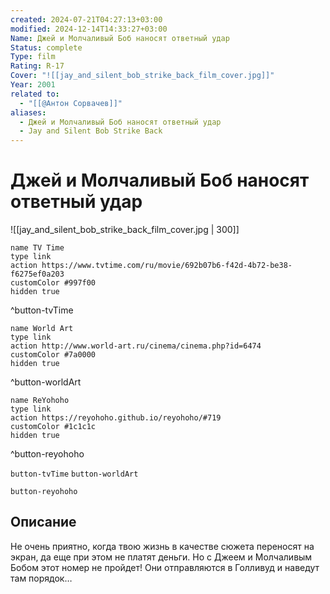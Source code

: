 ```yaml
---
created: 2024-07-21T04:27:13+03:00
modified: 2024-12-14T14:33:27+03:00
Name: Джей и Молчаливый Боб наносят ответный удар
Status: complete
Type: film
Rating: R-17
Cover: "![[jay_and_silent_bob_strike_back_film_cover.jpg]]"
Year: 2001
related to:
  - "[[@Антон Сорвачев]]"
aliases:
  - Джей и Молчаливый Боб наносят ответный удар
  - Jay and Silent Bob Strike Back
---
```


# Джей и Молчаливый Боб наносят ответный удар

![[jay_and_silent_bob_strike_back_film_cover.jpg | 300]]

```button
name TV Time
type link
action https://www.tvtime.com/ru/movie/692b07b6-f42d-4b72-be38-f6275ef0a203
customColor #997f00
hidden true
```
^button-tvTime

```button
name World Art
type link
action http://www.world-art.ru/cinema/cinema.php?id=6474
customColor #7a0000
hidden true
```
^button-worldArt

```button
name ReYohoho
type link
action https://reyohoho.github.io/reyohoho/#719
customColor #1c1c1c
hidden true
```
^button-reyohoho

`button-tvTime` `button-worldArt`

`button-reyohoho`

## Описание

Не очень приятно, когда твою жизнь в качестве сюжета переносят на экран, да еще при этом не платят деньги. Но с Джеем и Молчаливым Бобом этот номер не пройдет! Они отправляются в Голливуд и наведут там порядок…